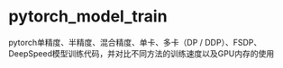 # pytorch_model_train
pytorch单精度、半精度、混合精度、单卡、多卡（DP / DDP）、FSDP、DeepSpeed模型训练代码，并对比不同方法的训练速度以及GPU内存的使用
